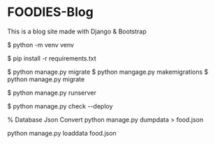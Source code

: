 # FOODIES-Blog
 This is a blog site made with Django & Bootstrap


<!-- Installing  -->
$ python -m venv venv

$ pip install -r requirements.txt

$ python manage.py migrate
$ python mangage.py makemigrations
$ python manage.py migrate

$ python manage.py runserver


<!-- SECURITY -->
$ python manage.py check --deploy

% Database Json Convert
python manage.py dumpdata > food.json

python manage.py loaddata food.json

